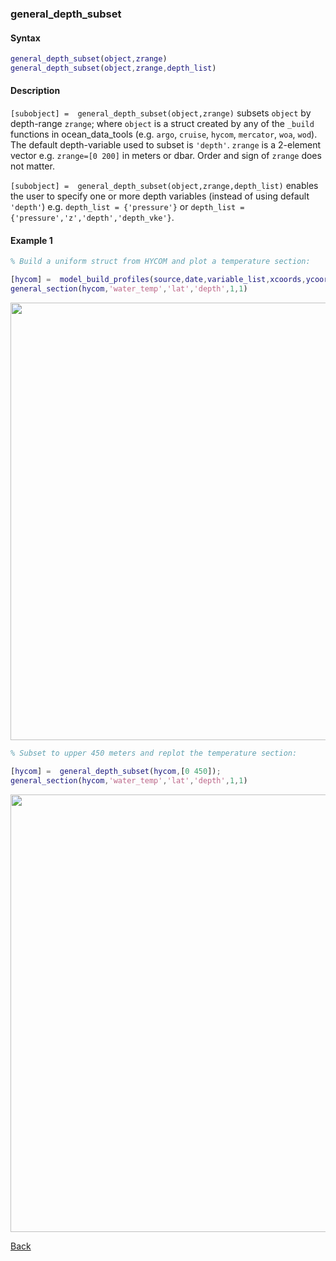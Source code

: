 ### general_depth_subset

#### Syntax

```Matlab
general_depth_subset(object,zrange)
general_depth_subset(object,zrange,depth_list)
```
#### Description

``[subobject] =  general_depth_subset(object,zrange)`` subsets ``object`` by depth-range ``zrange``; where ``object`` is a struct created by any of the ``_build`` functions in ocean_data_tools (e.g. ``argo``, ``cruise``, ``hycom``, ``mercator``, ``woa``, ``wod``). The default depth-variable used to subset is ``'depth'``. ``zrange`` is a 2-element vector e.g. ``zrange=[0 200]`` in meters or dbar. Order and sign of ``zrange`` does not matter.

``[subobject] =  general_depth_subset(object,zrange,depth_list)`` enables the user to specify one or more depth variables (instead of using default ``'depth'``) e.g. ``depth_list = {'pressure'}`` or ``depth_list = {'pressure','z','depth','depth_vke'}``.

#### Example 1


```Matlab
% Build a uniform struct from HYCOM and plot a temperature section:

[hycom] =  model_build_profiles(source,date,variable_list,xcoords,ycoords,zgrid);
general_section(hycom,'water_temp','lat','depth',1,1)

```
<img src="https://user-images.githubusercontent.com/24570061/88417509-0892d480-cdb0-11ea-9685-0da4b82f99f4.png" width="700">

```Matlab
% Subset to upper 450 meters and replot the temperature section:

[hycom] =  general_depth_subset(hycom,[0 450]);
general_section(hycom,'water_temp','lat','depth',1,1)

```
<img src="https://user-images.githubusercontent.com/24570061/88417524-10527900-cdb0-11ea-8a5c-b8c6607a2386.png" width="700">


[Back](https://github.com/lnferris/ocean_data_tools#general-functions-for-subsetting-and-plotting-uniform-structs-1)

